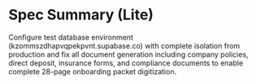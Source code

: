 # Spec Summary (Lite)

Configure test database environment (kzommszdhapvqpekpvnt.supabase.co) with complete isolation from production and fix all document generation including company policies, direct deposit, insurance forms, and compliance documents to enable complete 28-page onboarding packet digitization.